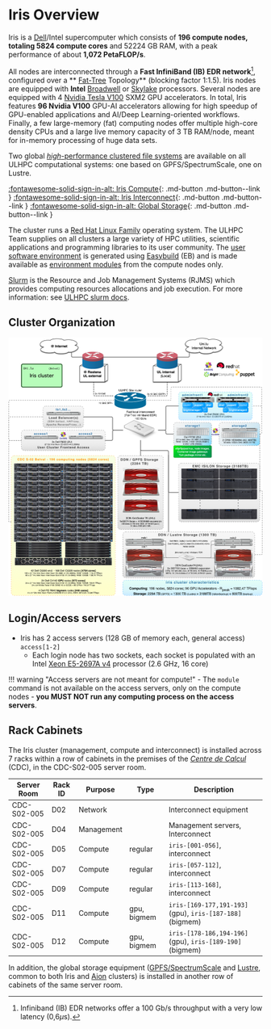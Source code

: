 # Iris Overview

Iris is a [Dell](https://www.delltechnologies.com/lb-lu/solutions/high-performance-computing/index.htm)/Intel supercomputer which consists of **196 compute nodes, totaling 5824 compute cores** and 52224 GB RAM,
with a peak performance of about **1,072 PetaFLOP/s**.

All nodes are interconnected through a **Fast InfiniBand (IB) EDR network**[^1], configured over a ** [Fat-Tree](https://clusterdesign.org/fat-trees/) Topology** (blocking factor 1:1.5).
Iris nodes are equipped with **Intel** [Broadwell](https://en.wikipedia.org/wiki/Broadwell_(microarchitecture)) or [Skylake](https://en.wikipedia.org/wiki/Skylake_(microarchitecture))  processors.
Several nodes are equipped with 4 [Nvidia Tesla V100](https://www.nvidia.com/en-us/data-center/v100/) SXM2 GPU accelerators.
In total, Iris features **96 Nvidia V100** GPU-AI accelerators allowing for high speedup of GPU-enabled applications and AI/Deep Learning-oriented workflows.
Finally,  a few large-memory (fat) computing nodes offer multiple high-core density CPUs and a large live memory capacity of 3 TB RAM/node,  meant for in-memory processing of huge data sets.

[^1]: Infiniband (IB) EDR networks offer a 100 Gb/s throughput with a very low latency (0,6$\mu$s).

Two global [_high_-performance clustered file systems](../../filesystems/index.md) are available on all ULHPC computational systems: one based on GPFS/SpectrumScale, one on Lustre.

[:fontawesome-solid-sign-in-alt: Iris Compute](compute.md){: .md-button .md-button--link } [:fontawesome-solid-sign-in-alt: Iris Interconnect](interconnect.md){: .md-button .md-button--link } [:fontawesome-solid-sign-in-alt: Global Storage](../../filesystems/index.md){: .md-button .md-button--link }

The cluster runs a [Red Hat Linux Family](https://en.wikipedia.org/wiki/Red_Hat_Enterprise_Linux_derivatives) operating system.
The ULHPC Team supplies on all clusters a large variety of HPC utilities, scientific applications and programming libraries to its user community.
The [user software environment](../../software/index.md) is generated using [Easybuild](https://easybuild.readthedocs.io) (EB) and is made available as [environment modules](../../environment/modules.md) from the compute nodes only.

[Slurm](https://slurm.schedmd.com/documentation.html) is the Resource and Job Management Systems (RJMS) which provides computing resources allocations and job execution.
For more information: see [ULHPC slurm docs](../../slurm/index.md).

## Cluster Organization

[![](images/iris_cluster_overview.png)](images/iris_cluster_overview.pdf)

## Login/Access servers

* Iris has 2 access servers (128 GB of memory each, general access) `access[1-2]`
   - Each login node has two sockets, each socket is populated with an Intel [Xeon E5-2697A v4](https://ark.intel.com/content/www/fr/fr/ark/products/91768/intel-xeon-processor-e5-2697a-v4-40m-cache-2-60-ghz.html) processor (2.6 GHz, 16 core)

!!! warning "Access servers are not meant for compute!"
    - The `module` command is not available on the access servers, only on the compute nodes
    - **you MUST NOT run any computing process on the access servers**.

## Rack Cabinets

The Iris cluster (management, compute and interconnect) is installed across 7 racks within a row of cabinets in the premises of the [_Centre de Calcul_](../../data-center-index.md) (CDC), in the CDC-S02-005 server room.

| Server Room | Rack ID | Purpose    | Type        | Description                                             |
|-------------|---------|------------|-------------|---------------------------------------------------------|
| CDC-S02-005 | D02     | Network    |             | Interconnect equipment                                  |
| CDC-S02-005 | D04     | Management |             | Management servers, Interconnect                        |
| CDC-S02-005 | D05     | Compute    | regular     | `iris-[001-056]`, interconnect                          |
| CDC-S02-005 | D07     | Compute    | regular     | `iris-[057-112]`, interconnect                          |
| CDC-S02-005 | D09     | Compute    | regular     | `iris-[113-168]`, interconnect                          |
| CDC-S02-005 | D11     | Compute    | gpu, bigmem | `iris-[169-177,191-193]`(gpu), `iris-[187-188]`(bigmem) |
| CDC-S02-005 | D12     | Compute    | gpu, bigmem | `iris-[178-186,194-196]`(gpu), `iris-[189-190]`(bigmem) |

In addition, the global storage equipment ([GPFS/SpectrumScale](../../filesystems/gpfs.md) and [Lustre](../../filesystems/lustre.md), common to both Iris and [Aion](../aion/index.md) clusters) is installed in another row of cabinets of the same server room.
